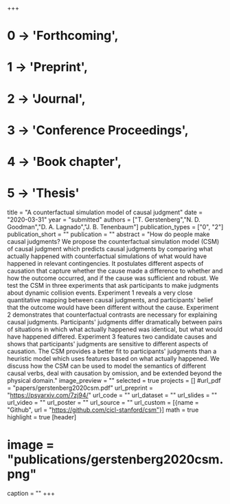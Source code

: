 +++
# 0 -> 'Forthcoming',
# 1 -> 'Preprint',
# 2 -> 'Journal',
# 3 -> 'Conference Proceedings',
# 4 -> 'Book chapter',
# 5 -> 'Thesis'

title = "A counterfactual simulation model of causal judgment"
date = "2020-03-31"
year = "submitted"
authors = ["T. Gerstenberg","N. D. Goodman","D. A. Lagnado","J. B. Tenenbaum"]
publication_types = ["0", "2"]
publication_short = ""
publication = ""
abstract = "How do people make causal judgments? We propose the counterfactual simulation model (CSM) of causal judgment which predicts causal judgments by comparing what actually happened with counterfactual simulations of what would have happened in relevant contingencies. It postulates different aspects of causation that capture whether the cause made a difference to whether and how the outcome occurred, and if the cause was sufficient and robust. We test the CSM in three experiments that ask participants to make judgments about dynamic collision events. Experiment 1 reveals a very close quantitative mapping between causal judgments, and participants' belief that the outcome would have been different without the cause. Experiment 2 demonstrates that counterfactual contrasts are necessary for explaining causal judgments. Participants' judgments differ dramatically between pairs of situations in which what actually happened was identical, but what would have happened differed. Experiment 3 features two candidate causes and shows that participants' judgments are sensitive to different aspects of causation. The CSM provides a better fit to participants' judgments than a heuristic model which uses features based on what actually happened. We discuss how the CSM can be used to model the semantics of different causal verbs, deal with causation by omission, and be extended beyond the physical domain."
image_preview = ""
selected = true
projects = []
#url_pdf = "papers/gerstenberg2020csm.pdf"
url_preprint = "https://psyarxiv.com/7zj94/"
url_code = ""
url_dataset = ""
url_slides = ""
url_video = ""
url_poster = ""
url_source = ""
url_custom = [{name = "Github", url = "https://github.com/cicl-stanford/csm"}]
math = true
highlight = true
[header]
# image = "publications/gerstenberg2020csm.png"
caption = ""
+++